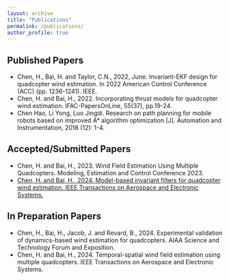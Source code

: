 ```yaml
---
layout: archive
title: "Publications"
permalink: /publications/
author_profile: true
---
```


## Published Papers
- Chen, H., Bai, H. and Taylor, C.N., 2022, June. Invariant-EKF design for quadcopter wind estimation. In 2022 American Control Conference (ACC) (pp. 1236-1241). IEEE.
- Chen, H. and Bai, H., 2022. Incorporating thrust models for quadcopter wind estimation. IFAC-PapersOnLine, 55(37), pp.19-24.
- Chen Hao, Li Yong, Luo Jingdi. Research on path planning for mobile robots based on improved A* algorithm optimization [J]. Automation and Instrumentation, 2018 (12): 1-4.

## Accepted/Submitted Papers
- Chen, H. and Bai, H., 2023. Wind Field Estimation Using Multiple Quadcopters. Modeling, Estimation and Control Conference 2023.
- [Chen, H. and Bai, H., 2024. Model-based invariant filters for quadcopter wind estimation. IEEE Transactions on Aerospace and Electronic Systems.](https://HaoChen1016.github.io//files/Hao_Chen_CV_English_Version.pdf)

## In Preparation Papers
- Chen, H., Bai, H., Jacob, J. and Revard, B., 2024. Experimental validation of dynamics-based wind estimation for quadcopters. AIAA Science and Technology Forum and Exposition. 
- Chen, H. and Bai, H., 2024. Temporal-spatial wind field estimation using multiple quadcopters. IEEE Transactions on Aerospace and Electronic Systems.  
